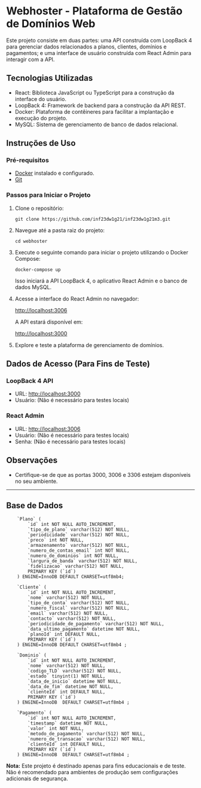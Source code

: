 # Webhoster - Plataforma de Gestão de Domínios Web

Este projeto consiste em duas partes: uma API construída com LoopBack 4 para gerenciar dados relacionados a planos, clientes, domínios e pagamentos; e uma interface de usuário construída com React Admin para interagir com a API.

## Tecnologias Utilizadas

- React: Biblioteca JavaScript ou TypeScript para a construção da interface do usuário.
- LoopBack 4: Framework de backend para a construção da API REST.
- Docker: Plataforma de contêineres para facilitar a implantação e execução do projeto.
- MySQL: Sistema de gerenciamento de banco de dados relacional.

## Instruções de Uso

### Pré-requisitos

- [Docker](https://www.docker.com/get-started) instalado e configurado.
- [Git](https://git-scm.com/)

### Passos para Iniciar o Projeto

1. Clone o repositório:

    ```CMD
    git clone https://github.com/inf23dw1g21/inf23dw1g21m3.git
    ```

2. Navegue até a pasta raiz do projeto:

    ```CMD
    cd webhoster
    ```

3. Execute o seguinte comando para iniciar o projeto utilizando o Docker Compose:

    ```CMD
    docker-compose up
    ```

    Isso iniciará a API LoopBack 4, o aplicativo React Admin e o banco de dados MySQL.

4. Acesse a interface do React Admin no navegador:

    [http://localhost:3006](http://localhost:3006)

    A API estará disponível em:

    [http://localhost:3000](http://localhost:3000)

5. Explore e teste a plataforma de gerenciamento de domínios.

## Dados de Acesso (Para Fins de Teste)

### LoopBack 4 API

- URL: [http://localhost:3000](http://localhost:3000)
- Usuário: (Não é necessário para testes locais)

### React Admin

- URL: [http://localhost:3006](http://localhost:3006)
- Usuário: (Não é necessário para testes locais)
- Senha: (Não é necessário para testes locais)

## Observações

- Certifique-se de que as portas 3000, 3006 e 3306 estejam disponíveis no seu ambiente.

---

## Base de Dados

```Mysql
    `Plano` (
        `id` int NOT NULL AUTO_INCREMENT,
        `tipo_de_plano` varchar(512) NOT NULL,
        `periodicidade` varchar(512) NOT NULL,
        `preco` int NOT NULL,
        `armazenamento` varchar(512) NOT NULL,
        `numero_de_contas_email` int NOT NULL,
        `numero_de_dominios` int NOT NULL,
        `largura_de_banda` varchar(512) NOT NULL,
        `fidelizacao` varchar(512) NOT NULL,
        PRIMARY KEY (`id`)
    ) ENGINE=InnoDB DEFAULT CHARSET=utf8mb4;

    `Cliente` (
        `id` int NOT NULL AUTO_INCREMENT,
        `nome` varchar(512) NOT NULL,
        `tipo_de_conta` varchar(512) NOT NULL,
        `numero_fiscal` varchar(512) NOT NULL,
        `email` varchar(512) NOT NULL,
        `contacto` varchar(512) NOT NULL,
        `periodicidade_de_pagamento` varchar(512) NOT NULL,
        `data_ultimo_pagamento` datetime NOT NULL,
        `planoId` int DEFAULT NULL,
        PRIMARY KEY (`id`)
    ) ENGINE=InnoDB DEFAULT CHARSET=utf8mb4 ;

    `Dominio` (
        `id` int NOT NULL AUTO_INCREMENT,
        `nome` varchar(512) NOT NULL,
        `codigo_TLD` varchar(512) NOT NULL,
        `estado` tinyint(1) NOT NULL,
        `data_de_inicio` datetime NOT NULL,
        `data_de_fim` datetime NOT NULL,
        `clienteId` int DEFAULT NULL,
        PRIMARY KEY (`id`)
    ) ENGINE=InnoDB  DEFAULT CHARSET=utf8mb4 ;

    `Pagamento` (
        `id` int NOT NULL AUTO_INCREMENT,
        `timestamp` datetime NOT NULL,
        `valor` int NOT NULL,
        `metodo_de_pagamento` varchar(512) NOT NULL,
        `numero_de_transacao` varchar(512) NOT NULL,
        `clienteId` int DEFAULT NULL,
        PRIMARY KEY (`id`)
    ) ENGINE=InnoDB  DEFAULT CHARSET=utf8mb4 ;

```

**Nota:** Este projeto é destinado apenas para fins educacionais e de teste. Não é recomendado para ambientes de produção sem configurações adicionais de segurança.
